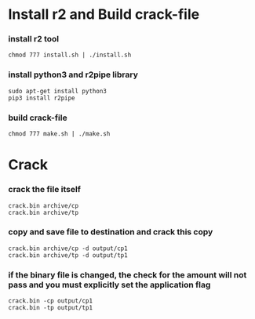 # Install r2 and Build crack-file

### install r2 tool
```
chmod 777 install.sh | ./install.sh
```

### install python3 and r2pipe library
```
sudo apt-get install python3
pip3 install r2pipe
```
### build crack-file
```
chmod 777 make.sh | ./make.sh
```


# Crack

### crack the file itself
```
crack.bin archive/cp 
crack.bin archive/tp
```

### copy and save file to destination and crack this copy
```
crack.bin archive/cp -d output/cp1
crack.bin archive/tp -d output/tp1
```

### if the binary file is changed, the check for the amount will not pass and you must explicitly set the application flag
```
crack.bin -cp output/cp1
crack.bin -tp output/tp1
```
